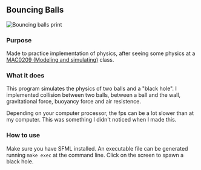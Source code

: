 ## Bouncing Balls

![Bouncing balls print](/bouncing_balls.png)

### Purpose

Made to practice implementation of physics, after seeing some physics at a
[MAC0209 (Modeling and simulating)](https://uspdigital.usp.br/jupiterweb/obterDisciplina?sgldis=MAC0209) class.

### What it does

This program simulates the physics of two balls and a "black hole". I implemented
collision between two balls, between a ball and the wall, gravitational force,
buoyancy force and air resistence.

Depending on your computer processor, the fps can be a lot slower than at my
computer. This was something I didn't noticed when I made this.

### How to use

Make sure you have SFML installed. An executable file can be generated running
`make exec` at the command line. Click on the screen to spawn a black hole.
